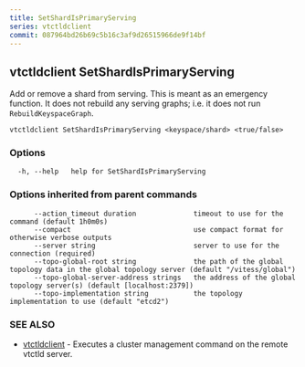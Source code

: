 ```yaml
---
title: SetShardIsPrimaryServing
series: vtctldclient
commit: 087964bd26b69c5b16c3af9d26515966de9f14bf
---
```

## vtctldclient SetShardIsPrimaryServing

Add or remove a shard from serving. This is meant as an emergency function. It does not rebuild any serving graphs; i.e. it does not run `RebuildKeyspaceGraph`.

```
vtctldclient SetShardIsPrimaryServing <keyspace/shard> <true/false>
```

### Options

```
  -h, --help   help for SetShardIsPrimaryServing
```

### Options inherited from parent commands

```
      --action_timeout duration              timeout to use for the command (default 1h0m0s)
      --compact                              use compact format for otherwise verbose outputs
      --server string                        server to use for the connection (required)
      --topo-global-root string              the path of the global topology data in the global topology server (default "/vitess/global")
      --topo-global-server-address strings   the address of the global topology server(s) (default [localhost:2379])
      --topo-implementation string           the topology implementation to use (default "etcd2")
```

### SEE ALSO

* [vtctldclient](../)	 - Executes a cluster management command on the remote vtctld server.

